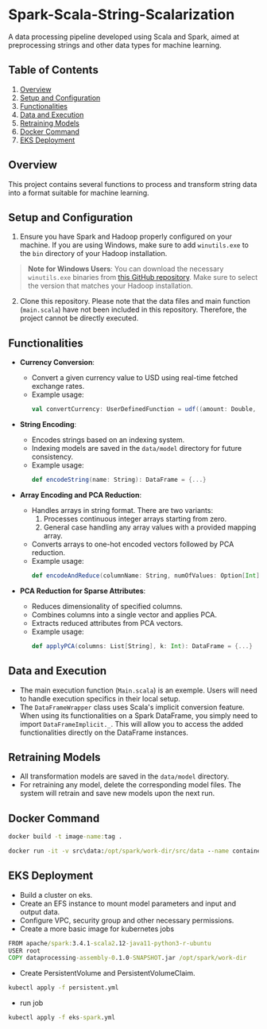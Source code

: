 # Spark-Scala-String-Scalarization

A data processing pipeline developed using Scala and Spark, aimed at preprocessing strings and other data types for machine learning.

## Table of Contents

1. [Overview](#overview)
2. [Setup and Configuration](#setup-and-configuration)
3. [Functionalities](#functionalities)
4. [Data and Execution](#data-and-execution)
5. [Retraining Models](#retraining-models)
6. [Docker Command](#docker-command)
7. [EKS Deployment](#eks-deployment)

## Overview

This project contains several functions to process and transform string data into a format suitable for machine learning.

## Setup and Configuration

1. Ensure you have Spark and Hadoop properly configured on your machine. If you are using Windows, make sure to add `winutils.exe` to the `bin` directory of your Hadoop installation. 

> **Note for Windows Users**: You can download the necessary `winutils.exe` binaries from [this GitHub repository](https://github.com/steveloughran/winutils). Make sure to select the version that matches your Hadoop installation.
2. Clone this repository. Please note that the data files and main function (`main.scala`) have not been included in this repository. Therefore, the project cannot be directly executed.

## Functionalities

- **Currency Conversion**:
    - Convert a given currency value to USD using real-time fetched exchange rates.
    - Example usage:
      ```scala
      val convertCurrency: UserDefinedFunction = udf((amount: Double, currency: String) => {...}
      ```

- **String Encoding**:
    - Encodes strings based on an indexing system.
    - Indexing models are saved in the `data/model` directory for future consistency.
    - Example usage:
      ```scala
      def encodeString(name: String): DataFrame = {...}
      ```

- **Array Encoding and PCA Reduction**:
    - Handles arrays in string format. There are two variants:
        1. Processes continuous integer arrays starting from zero.
        2. General case handling any array values with a provided mapping array.
    - Converts arrays to one-hot encoded vectors followed by PCA reduction.
    - Example usage:
      ```scala
      def encodeAndReduce(columnName: String, numOfValues: Option[Int] = None, mappingArray: Option[Array[String]] = None): DataFrame = {...}
      ```

- **PCA Reduction for Sparse Attributes**:
    - Reduces dimensionality of specified columns.
    - Combines columns into a single vector and applies PCA.
    - Extracts reduced attributes from PCA vectors.
    - Example usage:
      ```scala
      def applyPCA(columns: List[String], k: Int): DataFrame = {...}
      ```

## Data and Execution

- The main execution function (`Main.scala`) is an exemple. Users will need to handle execution specifics in their local setup.
- The `DataFrameWrapper` class uses Scala's implicit conversion feature. When using its functionalities on a Spark DataFrame, you simply need to import `DataFrameImplicit._`. This will allow you to access the added functionalities directly on the DataFrame instances.

## Retraining Models

- All transformation models are saved in the `data/model` directory.
- For retraining any model, delete the corresponding model files. The system will retrain and save new models upon the next run.

## Docker Command

```cmd
docker build -t image-name:tag .
```

```cmd
docker run -it -v src\data:/opt/spark/work-dir/src/data --name container-name image-name:tag 
```
## EKS Deployment

- Build a cluster on eks.
- Create an EFS instance to mount model parameters and input and output data.
- Configure VPC, security group and other necessary permissions.
- Create a more basic image for kubernetes jobs
```cmd
FROM apache/spark:3.4.1-scala2.12-java11-python3-r-ubuntu
USER root
COPY dataprocessing-assembly-0.1.0-SNAPSHOT.jar /opt/spark/work-dir
```
- Create PersistentVolume and PersistentVolumeClaim.

```cmd
kubectl apply -f persistent.yml
```

- run job

```cmd
kubectl apply -f eks-spark.yml
```
